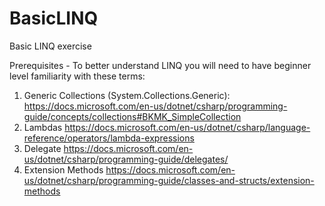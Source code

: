 # BasicLINQ
Basic LINQ exercise

Prerequisites - To better understand LINQ you will need to have beginner level familiarity with these terms:
  1. Generic Collections (System.Collections.Generic): 
  https://docs.microsoft.com/en-us/dotnet/csharp/programming-guide/concepts/collections#BKMK_SimpleCollection
  2. Lambdas
  https://docs.microsoft.com/en-us/dotnet/csharp/language-reference/operators/lambda-expressions
  3. Delegate
  https://docs.microsoft.com/en-us/dotnet/csharp/programming-guide/delegates/
  4. Extension Methods
    https://docs.microsoft.com/en-us/dotnet/csharp/programming-guide/classes-and-structs/extension-methods